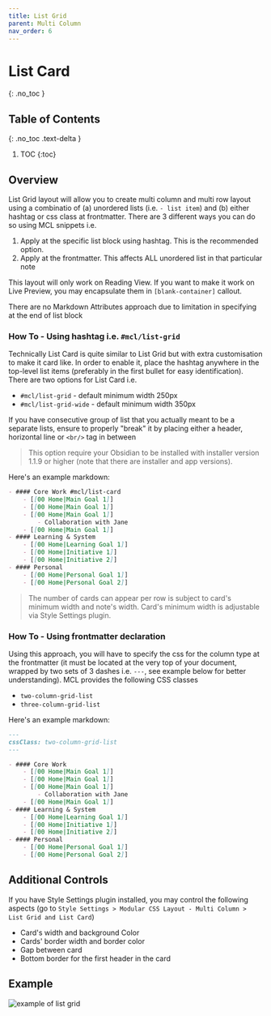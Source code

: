 ```yaml
---
title: List Grid
parent: Multi Column
nav_order: 6
---
```


# List Card
{: .no_toc }

## Table of Contents
{: .no_toc .text-delta }

1. TOC
{:toc}

## Overview
List Grid layout will allow you to create multi column and multi row layout using a combinatio of (a) unordered lists (i.e.  `- list item`) and (b) either hashtag or css class at frontmatter. There are 3 different ways you can do so using MCL snippets i.e.
1. Apply at the specific list block using hashtag. This is the recommended option.
2. Apply at the frontmatter. This affects ALL unordered list in that particular note

This layout will only work on Reading View. If you want to make it work on Live Preview, you may encapsulate them in `[blank-container]` callout.

There are no Markdown Attributes approach due to limitation in specifying at the end of list block

### How To - Using hashtag i.e. `#mcl/list-grid`
Technically List Card is quite similar to List Grid but with extra customisation to make it card like. In order to enable it, place the hashtag anywhere in the top-level list items (preferably in the first bullet for easy identification). There are two options for List Card i.e.
- `#mcl/list-grid` - default minimum width 250px
- `#mcl/list-grid-wide` - default minimum width 350px

If you have consecutive group of list that you actually meant to be a separate lists, ensure to properly "break" it by placing either a header, horizontal line or `<br/>` tag in between

> This option require your Obsidian to be installed with installer version 1.1.9 or higher (note that there are installer and app versions).

Here's an example markdown:
```md
- #### Core Work #mcl/list-card
    - [[00 Home|Main Goal 1]]
    - [[00 Home|Main Goal 1]]
    - [[00 Home|Main Goal 1]]
        - Collaboration with Jane
    - [[00 Home|Main Goal 1]]
- #### Learning & System
    - [[00 Home|Learning Goal 1]]
    - [[00 Home|Initiative 1]]
    - [[00 Home|Initiative 2]]
- #### Personal
    - [[00 Home|Personal Goal 1]]
    - [[00 Home|Personal Goal 2]]
```

> The number of cards can appear per row is subject to card's minimum width and note's width. Card's minimum width is adjustable via Style Settings plugin.


### How To - Using frontmatter declaration
Using this approach, you will have to specify the css for the column type at the frontmatter (it must be located at the very top of your document, wrapped by two sets of 3 dashes i.e. `---`, see example below for better understanding). MCL provides the following CSS classes
- `two-column-grid-list`
- `three-column-grid-list`

Here's an example markdown:
```md
---
cssClass: two-column-grid-list
---

- #### Core Work
    - [[00 Home|Main Goal 1]]
    - [[00 Home|Main Goal 1]]
    - [[00 Home|Main Goal 1]]
        - Collaboration with Jane
    - [[00 Home|Main Goal 1]]
- #### Learning & System
    - [[00 Home|Learning Goal 1]]
    - [[00 Home|Initiative 1]]
    - [[00 Home|Initiative 2]]
- #### Personal
    - [[00 Home|Personal Goal 1]]
    - [[00 Home|Personal Goal 2]]
```


## Additional Controls
If you have Style Settings plugin installed, you may control the following aspects (go to `Style Settings > Modular CSS Layout - Multi Column > List Grid and List Card`)
- Card's width and background Color
- Cards' border width and border color
- Gap between card
- Bottom border for the first header in the card

## Example
![example of list grid](https://raw.githubusercontent.com/efemkay/obsidian-modular-css-layout/main/docs/assets/mc-list-grid.png)

